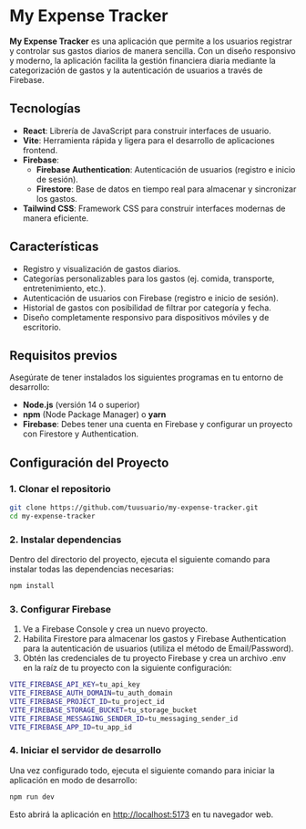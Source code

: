 # My Expense Tracker

**My Expense Tracker** es una aplicación que permite a los usuarios registrar y controlar sus gastos diarios de manera sencilla. Con un diseño responsivo y moderno, la aplicación facilita la gestión financiera diaria mediante la categorización de gastos y la autenticación de usuarios a través de Firebase.

## Tecnologías

- **React**: Librería de JavaScript para construir interfaces de usuario.
- **Vite**: Herramienta rápida y ligera para el desarrollo de aplicaciones frontend.
- **Firebase**:
  - **Firebase Authentication**: Autenticación de usuarios (registro e inicio de sesión).
  - **Firestore**: Base de datos en tiempo real para almacenar y sincronizar los gastos.
- **Tailwind CSS**: Framework CSS para construir interfaces modernas de manera eficiente.

## Características

- Registro y visualización de gastos diarios.
- Categorías personalizables para los gastos (ej. comida, transporte, entretenimiento, etc.).
- Autenticación de usuarios con Firebase (registro e inicio de sesión).
- Historial de gastos con posibilidad de filtrar por categoría y fecha.
- Diseño completamente responsivo para dispositivos móviles y de escritorio.
  
## Requisitos previos

Asegúrate de tener instalados los siguientes programas en tu entorno de desarrollo:

- **Node.js** (versión 14 o superior)
- **npm** (Node Package Manager) o **yarn**
- **Firebase**: Debes tener una cuenta en Firebase y configurar un proyecto con Firestore y Authentication.

## Configuración del Proyecto

### 1. Clonar el repositorio

```bash
git clone https://github.com/tuusuario/my-expense-tracker.git
cd my-expense-tracker
```

### 2. Instalar dependencias

Dentro del directorio del proyecto, ejecuta el siguiente comando para instalar todas las dependencias necesarias:

```bash
npm install
```

### 3. Configurar Firebase

1. Ve a Firebase Console y crea un nuevo proyecto.
2. Habilita Firestore para almacenar los gastos y Firebase Authentication para la autenticación de usuarios (utiliza el método de Email/Password).
3. Obtén las credenciales de tu proyecto Firebase y crea un archivo .env en la raíz de tu proyecto con la siguiente configuración:

```bash
VITE_FIREBASE_API_KEY=tu_api_key
VITE_FIREBASE_AUTH_DOMAIN=tu_auth_domain
VITE_FIREBASE_PROJECT_ID=tu_project_id
VITE_FIREBASE_STORAGE_BUCKET=tu_storage_bucket
VITE_FIREBASE_MESSAGING_SENDER_ID=tu_messaging_sender_id
VITE_FIREBASE_APP_ID=tu_app_id
```

### 4. Iniciar el servidor de desarrollo

Una vez configurado todo, ejecuta el siguiente comando para iniciar la aplicación en modo de desarrollo:

```bash
npm run dev
```

Esto abrirá la aplicación en <http://localhost:5173> en tu navegador web.
